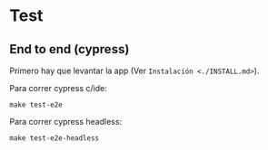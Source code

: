 # Test

## End to end (cypress)

Primero hay que levantar la app (Ver `Instalación <./INSTALL.md>`).

Para correr cypress c/ide:

```
make test-e2e
```

Para correr cypress headless:

```
make test-e2e-headless
```
